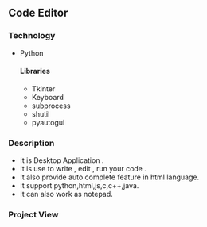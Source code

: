 ## Code Editor

### Technology
   * Python
      #### Libraries
        * Tkinter
        * Keyboard
        * subprocess
        * shutil
        * pyautogui

### Description
   * It is Desktop Application .
   * It is use to write , edit , run your code .
   * It also provide auto complete feature in html language.
   * It support python,html,js,c,c++,java.
   * It can also work as notepad.

### Project View

  
